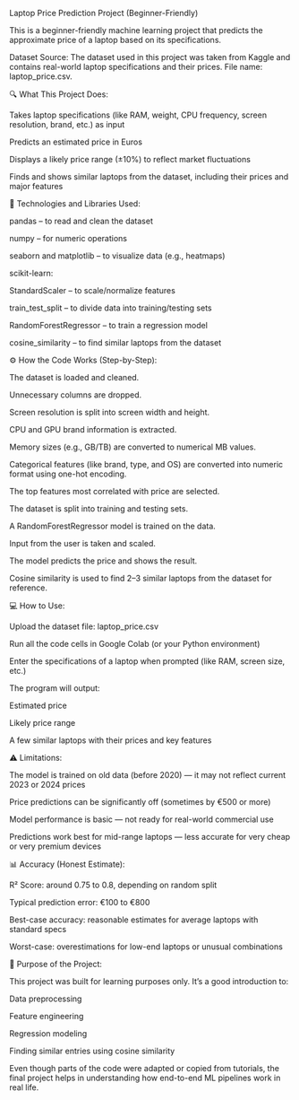 Laptop Price Prediction Project (Beginner-Friendly)

This is a beginner-friendly machine learning project that predicts the approximate price of a laptop based on its specifications.

Dataset Source:
The dataset used in this project was taken from Kaggle and contains real-world laptop specifications and their prices. File name: laptop_price.csv.

🔍 What This Project Does:

Takes laptop specifications (like RAM, weight, CPU frequency, screen resolution, brand, etc.) as input

Predicts an estimated price in Euros

Displays a likely price range (±10%) to reflect market fluctuations

Finds and shows similar laptops from the dataset, including their prices and major features

🧰 Technologies and Libraries Used:

pandas – to read and clean the dataset

numpy – for numeric operations

seaborn and matplotlib – to visualize data (e.g., heatmaps)

scikit-learn:

StandardScaler – to scale/normalize features

train_test_split – to divide data into training/testing sets

RandomForestRegressor – to train a regression model

cosine_similarity – to find similar laptops from the dataset

⚙️ How the Code Works (Step-by-Step):

The dataset is loaded and cleaned.

Unnecessary columns are dropped.

Screen resolution is split into screen width and height.

CPU and GPU brand information is extracted.

Memory sizes (e.g., GB/TB) are converted to numerical MB values.

Categorical features (like brand, type, and OS) are converted into numeric format using one-hot encoding.

The top features most correlated with price are selected.

The dataset is split into training and testing sets.

A RandomForestRegressor model is trained on the data.

Input from the user is taken and scaled.

The model predicts the price and shows the result.

Cosine similarity is used to find 2–3 similar laptops from the dataset for reference.

💻 How to Use:

Upload the dataset file: laptop_price.csv

Run all the code cells in Google Colab (or your Python environment)

Enter the specifications of a laptop when prompted (like RAM, screen size, etc.)

The program will output:

Estimated price

Likely price range

A few similar laptops with their prices and key features

⚠️ Limitations:

The model is trained on old data (before 2020) — it may not reflect current 2023 or 2024 prices

Price predictions can be significantly off (sometimes by €500 or more)

Model performance is basic — not ready for real-world commercial use

Predictions work best for mid-range laptops — less accurate for very cheap or very premium devices

📊 Accuracy (Honest Estimate):

R² Score: around 0.75 to 0.8, depending on random split

Typical prediction error: €100 to €800

Best-case accuracy: reasonable estimates for average laptops with standard specs

Worst-case: overestimations for low-end laptops or unusual combinations

🎯 Purpose of the Project:

This project was built for learning purposes only. It’s a good introduction to:

Data preprocessing

Feature engineering

Regression modeling

Finding similar entries using cosine similarity

Even though parts of the code were adapted or copied from tutorials, the final project helps in understanding how end-to-end ML pipelines work in real life.
